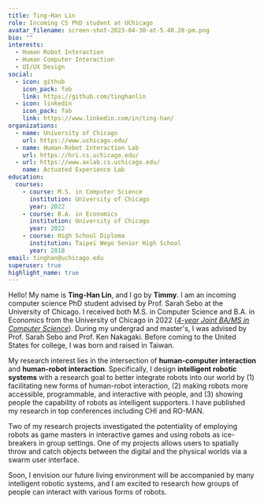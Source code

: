 ```yaml
---
title: Ting-Han Lin
role: Incoming CS PhD student at UChicago
avatar_filename: screen-shot-2023-04-30-at-5.40.28-pm.png
bio: ""
interests:
  - Human Robot Interaction
  - Human Computer Interaction
  - UI/UX Design
social:
  - icon: github
    icon_pack: fab
    link: https://github.com/tinghanlin
  - icon: linkedin
    icon_pack: fab
    link: https://www.linkedin.com/in/ting-han/
organizations:
  - name: University of Chicago
    url: https://www.uchicago.edu/
  - name: Human-Robot Interaction Lab
    url: https://hri.cs.uchicago.edu/
  - url: https://www.axlab.cs.uchicago.edu/
    name: Actuated Experience Lab
education:
  courses:
    - course: M.S. in Computer Science
      institution: University of Chicago
      year: 2022
    - course: B.A. in Economics
      institution: University of Chicago
      year: 2022
    - course: High School Diploma
      institution: Taipei Wego Senior High School
      year: 2018
email: tinghan@uchicago.edu
superuser: true
highlight_name: true
---
```

Hello! My name is **Ting-Han Lin**, and I go by **Timmy**. I am an incoming computer science PhD student advised by Prof. Sarah Sebo at the University of Chicago. I received both M.S. in Computer Science and B.A. in Economics from the University of Chicago in 2022 (*[4-year Joint BA/MS in Computer Science](http://collegecatalog.uchicago.edu/thecollege/jointdegreecomsci/)*). During my undergrad and master's, I was advised by Prof. Sarah Sebo and Prof. Ken Nakagaki. Before coming to the United States for college, I was born and raised in Taiwan.

My research interest lies in the intersection of **human-computer interaction** and **human-robot interaction**. Specifically, I design **intelligent robotic systems** with a research goal to better integrate robots into our world by (1) facilitating new forms of human-robot interaction, (2) making robots more accessible, programmable, and interactive with people, and (3) showing people the capability of robots as intelligent supporters. I have published my research in top conferences including CHI and RO-MAN.

Two of my research projects investigated the potentiality of employing robots as game masters in interactive games and using robots as ice-breakers in group settings. One of my projects allows users to spatially throw and catch objects between the digital and the physical worlds via a swarm user interface.

Soon, I envision our future living environment will be accompanied by many intelligent robotic systems, and I am excited to research how groups of people can interact with various forms of robots.